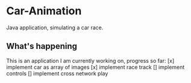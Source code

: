 # Car-Animation
Java application, simulating a car race.

## What's happening
This is an application I am currently working on, progress so far:
[x] implement car as array of images
[x] implement race track
[] implement controls
[] implement cross network play
